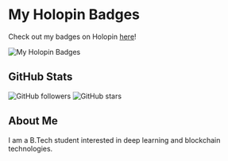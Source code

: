 # My Holopin Badges
Check out my badges on Holopin [here](https://holopin.io/@singhal1808)!

![My Holopin Badges](https://holopin.me/singhal1808)

## GitHub Stats
![GitHub followers](https://img.shields.io/github/followers/singhal1808?style=social)
![GitHub stars](https://img.shields.io/github/stars/singhal1808?style=social)

## About Me
I am a B.Tech student interested in deep learning and blockchain technologies.
